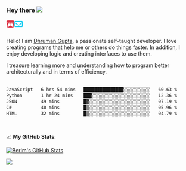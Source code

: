 ### Hey there <img src="https://media.giphy.com/media/hvRJCLFzcasrR4ia7z/giphy.gif" width="25px">

<a href="https://itch.io/profile/berlm">
  <img align="left" alt="Berlm's Itch" width="22px" src="/assets/itch-io.svg" />
</a>
<a href="mailto:me@berlm.me">
  <img align="left" alt="Email Berlm" width="22px" src="/assets/envelope.svg" />
</a>

<br />  
<br />  
  
Hello! I am [Dhruman Gupta](https://berlm.me/), a passionate self-taught developer. I love creating programs that help me or others do things faster. In addition, I enjoy developing logic and creating interfaces to use them.  

I treasure learning more and understanding how to program better architecturally and in terms of efficiency.  
<br />

<!--START_SECTION:waka-->
```text
JavaScript   6 hrs 54 mins   ███████████████░░░░░░░░░░   60.63 % 
Python       1 hr 24 mins    ███░░░░░░░░░░░░░░░░░░░░░░   12.36 % 
JSON         49 mins         █▓░░░░░░░░░░░░░░░░░░░░░░░   07.19 % 
C#           40 mins         █▒░░░░░░░░░░░░░░░░░░░░░░░   05.96 % 
HTML         32 mins         █▒░░░░░░░░░░░░░░░░░░░░░░░   04.79 % 
```
<!--END_SECTION:waka-->
<br />  
  
📈 **My GitHub Stats**:  
  
[![Berlm's GitHub Stats](https://github-readme-stats.vercel.app/api?username=dhrumangupta&theme=gotham&show_icons=true&count_private=true)](https://berlm.me)  
  
<img src="https://github-readme-streak-stats.herokuapp.com/?user=DhrumanGupta&theme=dark">  
